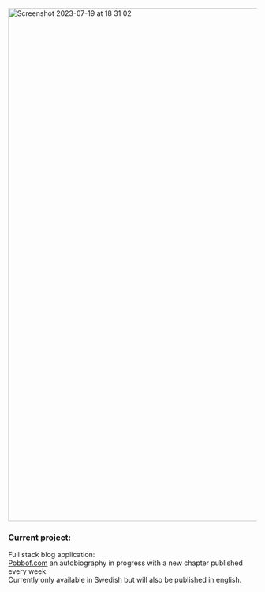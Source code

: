 <img width="1040" alt="Screenshot 2023-07-19 at 18 31 02" src="https://github.com/undrwolf/undrwolf/assets/74624168/7203d4b6-d6f5-42f9-8c6d-6659dd670f37">

### Current project:
Full stack blog application: <br>
[Pobbof.com](https://pages.github.com/) an autobiography in progress with a new chapter published every week. <br>
Currently only available in Swedish but will also be published in english. 
<!--
<h1>Developing educational technology</h1>
<h1 align= "center">🚀 "Oh what a time to be alive!" 🚀</h1>
<p>You have to admit that the odds are pretty low for experiencing the era of</p>
<ul> 
  <li>Autonomous agents</li>
  <li>Augmented reality</li>
  <li>Bitcoin</li>
  <li>Internet</li>
  <li>UAP's</li>
  <li>AI protein-folding</li>
  <li>Space exploration</li>
<ul/>




**undrwolf/undrwolf** is a ✨ _special_ ✨ repository because its `README.md` (this file) appears on your GitHub profile.

Here are some ideas to get you started:

- 🔭 I’m currently working on ...
- 🌱 I’m currently learning ...
- 👯 I’m looking to collaborate on ...
- 🤔 I’m looking for help with ...
- 💬 Ask me about ...
- 📫 How to reach me: ...
- 😄 Pronouns: ...
- ⚡ Fun fact: ...
-->
